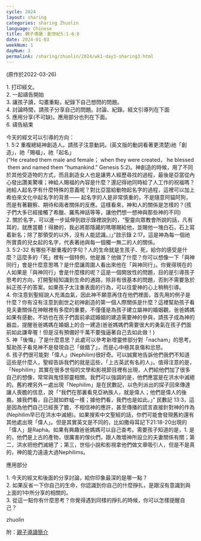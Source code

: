 ```yaml
---
cycle: 2024
layout: sharing
categories: sharing Zhuolin
language: Chinese
title: 親子導讀：創世紀5:1-6:8
date: 2024-01-03
weekNum: 1
dayNum: 3
permalink: /sharing/zhuolin/2024/wk1-day3-sharing3.html
---
```

(原作於2022-03-26)

1. 打印經文。  
2. 一起禱告開始  
3. 讓孩子讀，勾畫重點，紀錄下自己想問的問題。  
4. 討論時間，請孩子分享自己的問題。討論、紀錄。經文引導列在下面  
5. 應用分享(不可缺)。應用部分也列在下面。  
6. 禱告結束  


今天的經文可以引導的方向：  
1. 5:2 重複總結神創造人。請孩子注意動詞。(英文版的動詞看著更清楚)祂「創造」，祂「賜福」，祂「起名」(“He created them male and female； when they were created， he blessed them and named them “humankind.” Genesis 5:2)。神創造的時候，用了不同於其他受造物的方式，而且創造女人也是讓男人經歷尋找的過程，最後是亞當從內心發出讚美驚嘆；神給人賜福的內容是什麼？還記得祂同時給了人工作的祝福嗎？祂給人起名字有什麼特殊的意義呢？對比亞當給動物起名字的過程，這裡可以加上希伯來文化中起名字的背景—— 起名字的人是非常慎重的，不是隨意阿貓阿狗，而是有著觀察、期待和兩者關係的反應。這樣看來，神和人的關係是怎樣的？(孩子們大多已經接觸了希臘、羅馬神話等等，讓他們想一想神與那些神的不同)  
2. 關於名字，可以進一步延伸到啟示錄裡說到的，“聖靈向眾教會所說的話，凡有耳的，就應當聽！得勝的，我必將那隱藏的嗎哪賜給他，並賜他一塊白石，石上寫着新名；除了那領受的以外，沒有人能認識。』」”啟示錄 2:17。這是神為每一個祂所寶貴的兒女起的名字，代表著祂與每一個獨一無二的人的關係。  
3. 5:2-32 有哪些不斷重複的字句？人的生命就是生孩子、死，給你的感受是什麼？這麼多的「死」裡有一個特例，他是誰？他做了什麼？你可以想像一下「與神同行」會是什麼意思嗎？是什麼讓周圍人看出來他在「與神同行」。你覺得現在的人如果是「與神同行」會是什麼樣的呢？這是一個開放性的問題，目的是引導孩子思考的方向，打開聖經知識到生命的通路，除非有很基本的問題，否則不需要急於糾正孩子的答案。如果孩子太注重表面的行為，可以往愛神的心上稍稍引導。  
4. 你注意到聖經說人充滿血氣，因此神不願意再住在他們裡面，首先用的例子是什麼？你有沒有注意到創世之初神創造的第一個人際關係是什麼？這裡幫助孩子看見夫妻關係在神眼裡有多麼的重要。不僅僅是為孩子建立屬神的婚姻觀，爸爸媽媽如果有感動，不妨也在孩子們面前承認婚姻的建造需要神的參與，請孩子成為神的器皿，提醒爸爸媽媽在婚姻上的合一建造(爸爸媽媽們需要很大的勇氣在孩子們面前如此謙卑喔！但是沒有預備好千萬不要強逼著自己去如此做！)  
5. 神「後悔」了是什麼意思？此處可以參考新增靈修部分對「nacham」的思考。幫助孩子看見神不是發現自己「做錯了」，而是心中極其哀傷和忿怒。  
6. 孩子們很可能對「偉人」(Nephilim)很好奇。可以誠實地告訴他們我們不知道這些是什麼人，聖經告訴我們的就是這些，「上古英武有名的人」。值得注意的是，「Nephilim」其實在很多世俗的文學和影視節目裡有出現，人們給他們加了很多自己的想像，常常與鬼怪邪靈相關。我們可以強調的是，他們應當是在洪水中滅絕的。舊約裡另外一處出現「Nephilim」是在民數記，以色列派出的探子回來傳達讓人喪膽的信息，說「“我們在那裏看見亞衲族人，就是偉人；他們是偉人的後裔。據我們看，自己就如蚱蜢一樣；據他們看，我們也是如此。」” 民數記 13:3，這是因為他們自己已經喪了膽，不相信神的應許，甚至傳播的謊言直接針對神的作為(Nephilim早已在洪水中滅絕)。如果搜索中文聖經的話，你們可能會發現舊約還有其他處出現「偉人」。但是其實英文是不同的，比如撒母耳記下21:18-20出現的「偉人」是Rapha。如果有興趣爸爸媽媽可以自己查考。需要孩子知道的是，1. 是的，他們是上古的產物，很厲害的傢伙們，跟人敗壞神所設立的夫妻關係有關；第二，洪水把他們滅絕了；第三，世俗小說和影視拿他們做文章吸引人，但是不是真的，神的能力遠遠大過Nephilims。  


應用部分  

1. 今天的經文和後面的分享討論，給你印象最深的是哪一點？  
2. 如果反省一下你自己的生命，你認識到你自己的什麼掙扎，是跟沒有意識到與上面的1中所分享的相關的。  
3. 從這一點你有什麼思考？你覺得遇到同樣的掙扎的時候，你可以怎樣提醒自己？  

zhuolin  

附：[親子導讀簡介](https://bibleplan.github.io/ParentChild-BibleStudyIntro.html)
